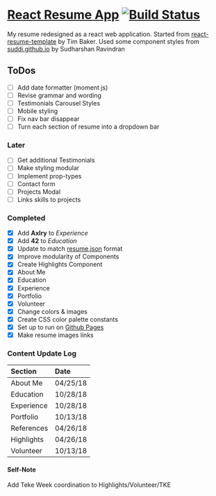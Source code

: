 # [React Resume App](https://donald-stolz.github.io/resume/) [![Build Status](https://travis-ci.org/donald-stolz/resume.svg?branch=master)](https://travis-ci.org/donald-stolz/resume)

My resume redesigned as a react web application. Started from [react-resume-template](https://github.com/tbakerx/react-resume-template) by Tim Baker. Used some component styles from [suddi.github.io](https://github.com/suddi/suddi.github.io) by Sudharshan Ravindran

## ToDos

-   [ ] Add date formatter (moment js)
-   [ ] Revise grammar and wording
-   [ ] Testimonials Carousel Styles
-   [ ] Mobile styling
-   [ ] Fix nav bar disappear
-   [ ] Turn each section of resume into a dropdown bar

### Later

-   [ ] Get additional Testimonials
-   [ ] Make styling modular
-   [ ] Implement prop-types
-   [ ] Contact form
-   [ ] Projects Modal
-   [ ] Links skills to projects

### Completed

-   [x] Add **Axlry** to _Experience_
-   [x] Add **42** to _Education_
-   [x] Update to match [resume.json](https://jsonresume.org/) format
-   [x] Improve modularity of Components
-   [x] Create Highlights Component
-   [x] About Me
-   [x] Education
-   [x] Experience
-   [x] Portfolio
-   [x] Volunteer
-   [x] Change colors & images
-   [x] Create CSS color palette constants
-   [x] Set up to run on [Github Pages](https://pages.github.com/)
-   [x] Make resume images links

### Content Update Log

| Section    | Date     |
| :--------- | :------- |
| About Me   | 04/25/18 |
| Education  | 10/28/18 |
| Experience | 10/28/18 |
| Portfolio  | 10/13/18 |
| References | 04/26/18 |
| Highlights | 04/26/18 |
| Volunteer  | 10/13/18 |

#### Self-Note

Add Teke Week coordination to Highlights/Volunteer/TKE
